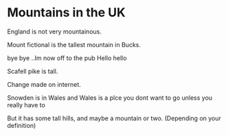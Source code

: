 Mountains in the UK
===================

England is not very mountainous.

Mount fictional is the tallest mountain in Bucks.

bye bye
..Im now off to the pub
Hello hello

Scafell pike is tall.

Change made on internet.

Snowden is in Wales
	and Wales is a plce you dont want to go unless you really have to

But it has some tall hills,
and maybe a mountain or two.
(Depending on your definition)





